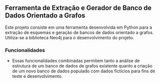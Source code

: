 ## Ferramenta de Extração e Gerador de Banco de Dados Orientado a Grafos ##

<p>Este projeto consiste em uma ferramenta desenvolvida em Python para a extração de esquemas e geração de bancos de dados orientado a grafos. Utiliza-se a biblioteca Neo4j para o desenvolvimento do projeto.</p>

### Funcionalidades ###
- Essas funcionalidades combinadas permitem tanto a análise de estrutura de um banco de dados de grafos existente quanto a criação de um novo banco de dados populado com dados fictícios para fins de teste e desenvolvimento.
